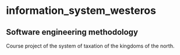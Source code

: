 # information_system_westeros
## Software engineering methodology  
Course project of the system of taxation of the kingdoms of the north.
